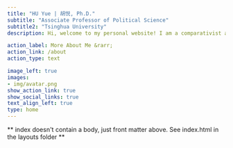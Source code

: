 ```yaml
---
title: "HU Yue | 胡悦, Ph.D."
subtitle: "Associate Professor of Political Science"
subtitle2: "Tsinghua University"
description: Hi, welcome to my personal website! I am a comparativist and methodologist in political science. My research interests include political psychology, socioeconomic inequality, political linguistics, and political communication. Currently I am a faculty member of the [Department of Political Science](https://www.dps.tsinghua.edu.cn/index.htm) at Tsinghua University.

action_label: More About Me &rarr;
action_link: /about
action_type: text

image_left: true
images:
- img/avatar.png
show_action_link: true
show_social_links: true
text_align_left: true
type: home
---
```


** index doesn't contain a body, just front matter above.
See index.html in the layouts folder **
